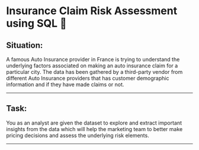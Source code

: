 # Insurance Claim Risk Assessment using SQL 💯
## Situation: 
A famous Auto Insurance provider in France is trying to
understand the underlying factors associated on making an auto insurance claim for a
particular city. The data has been gathered by a third-party vendor from different Auto
Insurance providers that has customer demographic information and if they have made
claims or not.

<hr/>

## Task:
You as an analyst are given the dataset to explore and extract important
insights from the data which will help the marketing team to better make pricing
decisions and assess the underlying risk elements.

<hr/>

